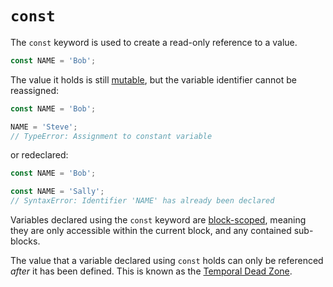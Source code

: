 # `const`

The `const` keyword is used to create a read-only reference to a value.

```javascript
const NAME = 'Bob';
```

The value it holds is still [mutable][concept-immutability], but the variable identifier cannot be reassigned:

```javascript
const NAME = 'Bob';

NAME = 'Steve';
// TypeError: Assignment to constant variable
```

or redeclared:

```javascript
const NAME = 'Bob';

const NAME = 'Sally';
// SyntaxError: Identifier 'NAME' has already been declared
```

Variables declared using the `const` keyword are [block-scoped][concept-scope], meaning they are only accessible within the current block, and any contained sub-blocks.

The value that a variable declared using `const` holds can only be referenced _after_ it has been defined. This is known as the [Temporal Dead Zone][concept-temporal-dead-zone].

[concept-temporal-dead-zone]: ../info/scope.md#temporal-dead-zone
[concept-immutability]: ../info/immutability.md
[concept-scope]: ../info/scope.md

